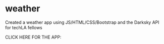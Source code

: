 # weather
Created a weather app using JS/HTML/CSS/Bootstrap and the Darksky API for techLA fellows


CLICK HERE FOR THE APP:
